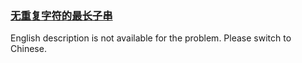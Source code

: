 ### [无重复字符的最长子串](https://leetcode.com/problems/wtcaE1)

<p>English description is not available for the problem. Please switch to Chinese.</p>
